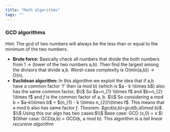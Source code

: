 ```yaml
---
title: "Math algorithms"
tags: ""
---
```

### GCD algorithms

Hint: The gcd of two numbers will always be the less than or equal to the minimum of the two numbers.

-   **Brute force:** Basically check all numbers that divide the both numbers from 1 → (lower of the two numbers a,b). Then find the largest among the divisors that divide a,b. Worst-case complexity is O(min(a,b)) → O(n).
-   **Euclidean algorithm:** In this algorithm we exploit the idea that if a,b have a common factor 'f' then (a mod b) (which is $a - k \\times b$) also has the same common factor,
    $\\$ So $a=n_{1} \\times f$ and $b=n_{2} \\times f$ and $f$ is the common factor of a, b. $\\$
    So considering a mod b = $a-k\\times b$ = $(n_{1} - k \\times n_{2})\\times f$. This means that a mod b also has same factor $f$.
    _Theorem: $gcd(a,b)=gcd(b,a\\mod b)$_. $\\$
    Using this our algo has two cases:$\\$
    Base case: GCD (x,0) = x $\\
    $Other case: GCD(a,b) = GCD(b, a mod b). This algorithm is a _tail linear recursive algorithm_
